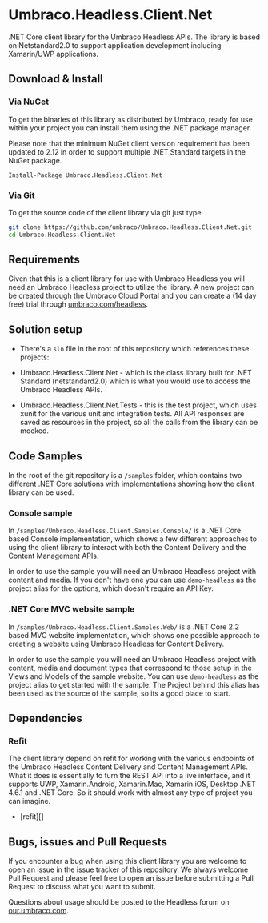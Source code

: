 # Umbraco.Headless.Client.Net

.NET Core client library for the Umbraco Headless APIs.
The library is based on Netstandard2.0 to support application development including Xamarin/UWP applications.

## Download & Install

### Via NuGet

To get the binaries of this library as distributed by Umbraco, ready for use within your project you can install them using the .NET package manager.

Please note that the minimum NuGet client version requirement has been updated to 2.12 in order to support multiple .NET Standard targets in the NuGet package.

```
Install-Package Umbraco.Headless.Client.Net
```

### Via Git

To get the source code of the client library via git just type:

```bash
git clone https://github.com/umbraco/Umbraco.Headless.Client.Net.git
cd Umbraco.Headless.Client.Net
```

## Requirements

Given that this is a client library for use with Umbraco Headless you will need an Umbraco Headless project to utilize the library. A new project can be created through the Umbraco Cloud Portal and you can create a (14 day free) trial through [umbraco.com/headless](https://umbraco.com/headless).

## Solution setup

* There's a `sln` file in the root of this repository which references these projects:

* Umbraco.Headless.Client.Net - which is the class library built for .NET Standard (netstandard2.0) which is what you would use to access the Umbraco Headless APIs.
* Umbraco.Headless.Client.Net.Tests - this is the test project, which uses xunit for the various unit and integration tests. All API responses are saved as resources in the project, so all the calls from the library can be mocked.

## Code Samples

In the root of the git repository is a `/samples` folder, which contains two different .NET Core solutions with implementations showing how the client library can be used.

### Console sample

In `/samples/Umbraco.Headless.Client.Samples.Console/` is a .NET Core based Console implementation, which shows a few different approaches to using the client library to interact with both the Content Delivery and the Content Management APIs.

In order to use the sample you will need an Umbraco Headless project with content and media. If you don't have one you can use `demo-headless` as the project alias for the options, which doesn't require an API Key.

### .NET Core MVC website sample

In `/samples/Umbraco.Headless.Client.Samples.Web/` is a .NET Core 2.2 based MVC website implementation, which shows one possible approach to creating a website using Umbraco Headless for Content Delivery.

In order to use the sample you will need an Umbraco Headless project with content, media and document types that correspond to those setup in the Views and Models of the sample website. You can use `demo-headless` as the project alias to get started with the sample. The Project behind this alias has been used as the source of the sample, so its a good place to start.

## Dependencies

### Refit

The client library depend on refit for working with the various endpoints of the Umbraco Headless Content Delivery and Content Management APIs. What it does is essentially to turn the REST API into a live interface, and it supports UWP, Xamarin.Android, Xamarin.Mac, Xamarin.iOS, Desktop .NET 4.6.1 and .NET Core. So it should work with almost any type of project you can imagine.

- [refit][]

## Bugs, issues and Pull Requests

If you encounter a bug when using this client library you are welcome to open an issue in the issue tracker of this repository. We always welcome Pull Request and please feel free to open an issue before submitting a Pull Request to discuss what you want to submit.

Questions about usage should be posted to the Headless forum on [our.umbraco.com](https://our.umbraco.com).